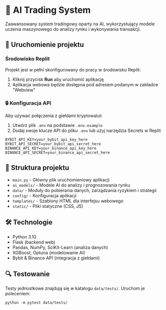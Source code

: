 
# 🤖 AI Trading System

Zaawansowany system tradingowy oparty na AI, wykorzystujący modele uczenia maszynowego do analizy rynku i wykonywania transakcji.

## 🚀 Uruchomienie projektu

### Środowisko Replit
Projekt jest w pełni skonfigurowany do pracy w środowisku Replit:

1. Kliknij przycisk **Run** aby uruchomić aplikację
2. Aplikacja webowa będzie dostępna pod adresem podanym w zakładce "Webview"

### 🔒 Konfiguracja API

Aby używać połączenia z giełdami kryptowalut:

1. Utwórz plik `.env` na podstawie `.env.example`
2. Dodaj swoje klucze API do pliku `.env` lub użyj narzędzia Secrets w Replit

```
BYBIT_API_KEY=your_bybit_api_key_here
BYBIT_API_SECRET=your_bybit_api_secret_here
BINANCE_API_KEY=your_binance_api_key_here
BINANCE_API_SECRET=your_binance_api_secret_here
```

## 🧩 Struktura projektu

- `main.py` - Główny plik uruchomieniowy aplikacji
- `ai_models/` - Modele AI do analizy i prognozowania rynku
- `data/` - Moduły do pobierania danych, zarządzania ryzykiem i strategii
- `config/` - Konfiguracja aplikacji
- `templates/` - Szablony HTML dla interfejsu webowego
- `static/` - Pliki statyczne (CSS, JS)

## 🛠️ Technologie

- Python 3.10
- Flask (backend web)
- Pandas, NumPy, SciKit-Learn (analiza danych)
- XGBoost, Optuna (modelowanie AI)
- Bybit & Binance API (integracja z giełdami)

## 🔍 Testowanie

Testy jednostkowe znajdują się w katalogu `data/tests/`. Uruchom je poleceniem:
```
python -m pytest data/tests/
```
